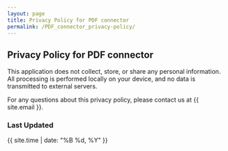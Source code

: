 ```yaml
---
layout: page
title: Privacy Policy for PDF connector
permalink: /PDF_connector_privacy-policy/
---
```


## Privacy Policy for PDF connector

This application does not collect, store, or share any personal information. All processing is performed locally on your device, and no data is transmitted to external servers.

For any questions about this privacy policy, please contact us at {{ site.email }}.


### Last Updated
{{ site.time | date: "%B %d, %Y" }}
